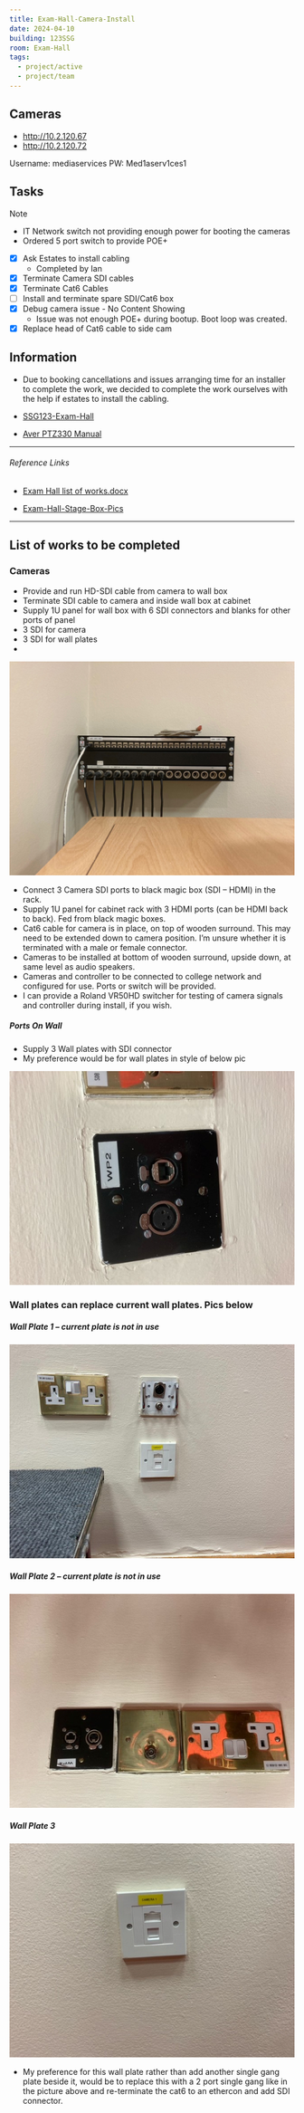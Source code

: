 ```yaml
---
title: Exam-Hall-Camera-Install
date: 2024-04-10
building: 123SSG
room: Exam-Hall
tags:
  - project/active
  - project/team
---
```





## Cameras
- http://10.2.120.67
- http://10.2.120.72

Username: mediaservices
PW: Med1aserv1ces1

## Tasks

> [!Note]
> - IT Network switch not providing enough power for booting the cameras
> - Ordered 5 port switch to provide POE+

- [x] Ask Estates to install cabling
	- Completed by Ian
- [x] Terminate Camera SDI cables
- [x] Terminate Cat6 Cables
- [ ] Install and terminate spare SDI/Cat6 box
- [x] Debug camera issue - No Content Showing
	- Issue was not enough POE+ during bootup. Boot loop was created.
- [x] Replace head of Cat6 cable to side cam

## Information

- Due to booking cancellations and issues arranging time for an installer to complete the work, we decided to complete the work ourselves with the help if estates to install the cabling.

- [SSG123-Exam-Hall](../03-Resources/Rooms/SSG123-Exam-Hall.md)
- [Aver PTZ330 Manual]

---
###### Reference Links
[Aver PTZ330 Manual]: https://www.averusa.com/pro-av/downloads/user-manual/PTZ310,330,310N,330N%20UM_20200316.pdf

- [Exam Hall list of works.docx](https://rcsicampus-my.sharepoint.com/:w:/r/personal/owenmccarthy_rcsi_com/Documents/Archive/Exam%20Hall%20list%20of%20works.docx?d=w5fd95ffa6ad24740a4a457dfd8c9872b&csf=1&web=1&e=W8wEJT)

- [Exam-Hall-Stage-Box-Pics](https://rcsicampus-my.sharepoint.com/:f:/r/personal/owenmccarthy_rcsi_com/Documents/Archive/Exam-Hall-Stage-Box-Pics?csf=1&web=1&e=vhMNCt)



---

## List of works to be completed

### Cameras

- Provide and run HD-SDI cable from camera to wall box
- Terminate SDI cable to camera and inside wall box at cabinet
- Supply 1U panel for wall box with 6 SDI connectors and blanks for other ports of panel
- 3 SDI for camera
- 3 SDI for wall plates
- 
![](../04-Archive/Attachments/rack-wall-front.jpg)

- Connect 3 Camera SDI ports to black magic box (SDI – HDMI) in the rack.
- Supply 1U panel for cabinet rack with 3 HDMI ports (can be HDMI back to back). Fed from black magic boxes.
- Cat6 cable for camera is in place, on top of wooden surround. This may need to be extended down to camera position. I’m unsure whether it is terminated with a male or female connector.
- Cameras to be installed at bottom of wooden surround, upside down, at same level as audio speakers.
- Cameras and controller to be connected to college network and configured for use. Ports or switch will be provided.
- I can provide a Roland VR50HD switcher for testing of camera signals and controller during install, if you wish.

##### Ports On Wall
- Supply 3 Wall plates with SDI connector
- My preference would be for wall plates in style of below pic

![](../04-Archive/Attachments/Current-Wall-plate.jpg)

### Wall plates can replace current wall plates. Pics below

##### Wall Plate 1 – current plate is not in use

![](../04-Archive/Attachments/Wall-plate-1.jpg)

##### Wall Plate 2 – current plate is not in use

![](../04-Archive/Attachments/wall-plate-2.jpg)

##### Wall Plate 3

![](../04-Archive/Attachments/wall-plate-3.jpg)

- My preference for this wall plate rather than add another single gang plate beside it, would be to replace this with a 2 port single gang like in the picture above and re-terminate the cat6 to an ethercon and add SDI connector.


